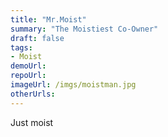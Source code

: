 ```yaml
---
title: "Mr.Moist"
summary: "The Moistiest Co-Owner"
draft: false
tags:
- Moist
demoUrl:
repoUrl:
imageUrl: /imgs/moistman.jpg
otherUrls:
---
```


Just moist
